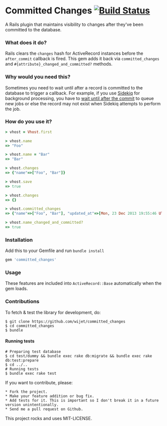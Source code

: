 # Committed Changes [![Build Status](https://secure.travis-ci.org/wijet/committed_changes.png)](http://travis-ci.org/wijet/committed_changes)

A Rails plugin that maintains visibility to changes after they've been committed to the database.

### What does it do?

Rails clears the `changes` hash for ActiveRecord instances before the `after_commit` callback is fired. This gem adds it back via `committed_changes` and `#{attribute}_changed_and_committed?` methods.

### Why would you need this?

Sometimes you need to wait until after a record is committed to the database to trigger a callback. For example, if you use [Sidekiq](https://github.com/mperham/sidekiq) for background processing, you have to [wait until after the commit](https://github.com/mperham/sidekiq/issues/322) to queue new jobs or else the record may not exist when Sidekiq attempts to perform the job.

### How do you use it?

```ruby
> vhost = Vhost.first

> vhost.name
=> "Foo"

> vhost.name = "Bar"
=> "Bar"

> vhost.changes
=> {"name"=>["Foo", "Bar"]}

> vhost.save
=> true

> vhost.changes
=> {}

> vhost.committed_changes
=> {"name"=>["Foo", "Bar"], "updated_at"=>[Mon, 23 Dec 2013 19:55:46 UTC +00:00, Mon, 23 Dec 2013 19:57:42 UTC +00:00]}

> vhost.name_changed_and_committed?
=> true

```

### Installation

Add this to your Gemfile and run ```bundle install```

```ruby
gem 'committed_changes'
```

### Usage
These features are included into `ActiveRecord::Base` automatically when the gem loads.

### Contributions

To fetch & test the library for development, do:

    $ git clone https://github.com/wijet/committed_changes
    $ cd committed_changes
    $ bundle

#### Running tests

    # Preparing test database
    $ cd test/dummy && bundle exec rake db:migrate && bundle exec rake db:test:prepare
    $ cd ../..
    # Running tests
    $ bundle exec rake test

If you want to contribute, please:

    * Fork the project.
    * Make your feature addition or bug fix.
    * Add tests for it. This is important so I don't break it in a future version unintentionally.
    * Send me a pull request on Github.

This project rocks and uses MIT-LICENSE.

